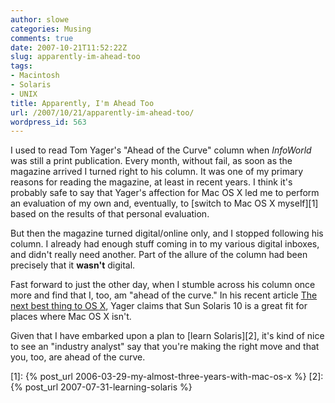 ```yaml
---
author: slowe
categories: Musing
comments: true
date: 2007-10-21T11:52:22Z
slug: apparently-im-ahead-too
tags:
- Macintosh
- Solaris
- UNIX
title: Apparently, I'm Ahead Too
url: /2007/10/21/apparently-im-ahead-too/
wordpress_id: 563
---
```


I used to read Tom Yager's "Ahead of the Curve" column when _InfoWorld_ was still a print publication. Every month, without fail, as soon as the magazine arrived I turned right to his column. It was one of my primary reasons for reading the magazine, at least in recent years. I think it's probably safe to say that Yager's affection for Mac OS X led me to perform an evaluation of my own and, eventually, to [switch to Mac OS X myself][1] based on the results of that personal evaluation.

But then the magazine turned digital/online only, and I stopped following his column. I already had enough stuff coming in to my various digital inboxes, and didn't really need another. Part of the allure of the column had been precisely that it **wasn't** digital.

Fast forward to just the other day, when I stumble across his column once more and find that I, too, am "ahead of the curve." In his recent article [The next best thing to OS X](http://weblog.infoworld.com/yager/archives/2007/10/the_next_best_t.html), Yager claims that Sun Solaris 10 is a great fit for places where Mac OS X isn't.

Given that I have embarked upon a plan to [learn Solaris][2], it's kind of nice to see an "industry analyst" say that you're making the right move and that you, too, are ahead of the curve.

[1]: {% post_url 2006-03-29-my-almost-three-years-with-mac-os-x %}
[2]: {% post_url 2007-07-31-learning-solaris %}
